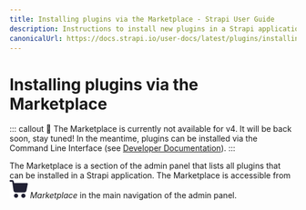```yaml
---
title: Installing plugins via the Marketplace - Strapi User Guide
description: Instructions to install new plugins in a Strapi application via the Marketplace.
canonicalUrl: https://docs.strapi.io/user-docs/latest/plugins/installing-plugins-via-marketplace.html
---
```


# Installing plugins via the Marketplace

::: callout 🚧 The Marketplace is currently not available for v4. It will be back soon, stay tuned!
In the meantime, plugins can be installed via the Command Line Interface (see [Developer Documentation](/developer-docs/latest/developer-resources/cli/CLI.md#strapi-install)).
:::

The Marketplace is a section of the admin panel that lists all plugins that can be installed in a Strapi application. The Marketplace is accessible from ![Marketplace icon](../assets/icons/marketplace.svg) _Marketplace_ in the main navigation of the admin panel.

<!--

::: note
Plugins can also be installed via the Command Line Interface (see [Developer Documentation](/developer-docs/latest/developer-resources/cli/CLI.md#strapi-install)).
:::

![Interface of the Marketplace](../assets/plugins/marketplace.png)

The Marketplace displays each available plugin in a box, which contains:
- the name of the plugin,
- the description of the plugin,
- indications on the current status of the plugin:
   - "Compatible with your app": indicates that the plugin is not installed yet but can be installed on your Strapi application
   - "Already installed": indicates that the plugin is already installed and available in your Strapi application

::: tip
Click on the link icon ![External link icon](../assets/icons/external_link.svg) next to the name of a plugin to be redirected to the plugin package in the Strapi GitHub repository.
:::

To install a new plugin via the Marketplace:

1. Go to the ![Marketplace icon](../assets/icons/marketplace.svg) Marketplace.
2. Among the available plugin, choose the one you wish to install.
3. Click on the **Install** button in the chosen plugin's box.

-->